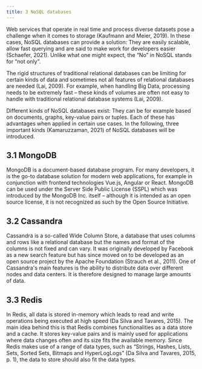 ```yaml
---
title: 3 NoSQL databases
---
```


Web services that operate in real time and process diverse datasets pose a challenge when it comes to storage (Kaufmann and Meier, 2019). In these cases, NoSQL databases can provide a solution: They are easily scalable, allow fast querying and are said to make work for developers easier (Schaefer, 2021). Unlike what one might expect, the “No” in NoSQL stands for “not only”.

The rigid structures of traditional relational databases can be limiting for certain kinds of data and sometimes not all features of relational databases are needed (Lai, 2009). For example, when handling Big Data, processing needs to be extremely fast – these kinds of volumes are often not easy to handle with traditional relational database systems (Lai, 2009). 

Different kinds of NoSQL databases exist: They can be for example based on documents, graphs, key-value pairs or tuples. Each of these has advantages when applied in certain use cases. In the following, three important kinds (Kamaruzzaman, 2021) of NoSQL databases will be introduced.

## 3.1 MongoDB

MongoDB is a document-based database program. For many developers, it is the go-to database solution for modern web applications, for example in conjunction with frontend technologies Vue.js, Angular or React. MongoDB can be used under the Server Side Public License (SSPL) which was introduced by the MongoDB Inc. itself – although it is intended as an open source license, it is not recognized as such by the Open Source Initiative. 

## 3.2 Cassandra

Cassandra is a so-called Wide Column Store, a database that uses columns and rows like a relational database but the names and format of the columns is not fixed and can vary. It was originally developed by Facebook as a new search feature but has since moved on to be developed as an open source project by the Apache Foundation (Strauch et al., 2011). One of Cassandra's main features is the ability to distribute data over different nodes and data centers. It is therefore designed to manage large amounts of data.  

## 3.3 Redis

In Redis, all data is stored in-memory which leads to read and write operations being executed at high speed (Da Silva and Tavares, 2015). The main idea behind this is that Redis combines functionalities as a data store and a cache. It stores key-value pairs and is mainly used for applications where data changes often and its size fits the available memory. Since Redis makes use of a range of data types, such as “Strings, Hashes, Lists, Sets, Sorted Sets, Bitmaps and HyperLogLogs” (Da Silva and Tavares, 2015, p. 1), the data to store should also fit the data types.
